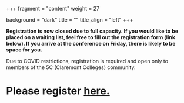 +++
fragment = "content"
weight = 27

background = "dark"
title = ""
title_align = "left"
+++

<b>Registration is now closed due to full capacity.  If you would like to be placed on a waiting list, feel free to fill out the registration form (link below).  If you arrive at the conference on Friday, there is likely to be space for you.</b>

Due to COVID restrictions, registration is required and open only to members of the 5C (Claremont Colleges) community.  

<h1>Please register <a href= "https://forms.gle/u1tdLkg3raJJMuwS9" target = "_blank">here.</a></h1>
